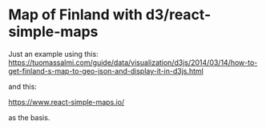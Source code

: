 # Map of Finland with d3/react-simple-maps

Just an example using this:  
https://tuomassalmi.com/guide/data/visualization/d3js/2014/03/14/how-to-get-finland-s-map-to-geo-json-and-display-it-in-d3js.html

and this:

https://www.react-simple-maps.io/

as the basis.
